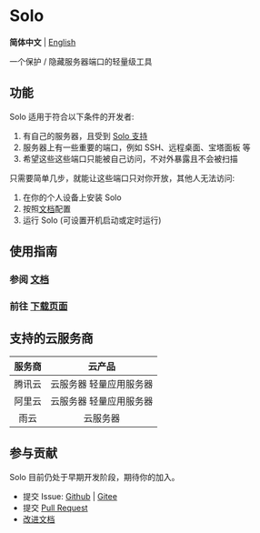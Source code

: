 # Solo

**简体中文** | [English](README-en.md)

一个保护 / 隐藏服务器端口的轻量级工具

## 功能
Solo 适用于符合以下条件的开发者:
1. 有自己的服务器，且受到 [Solo 支持](#支持的云服务商)
2. 服务器上有一些重要的端口，例如 SSH、远程桌面、宝塔面板 等
3. 希望这些这些端口只能被自己访问，不对外暴露且不会被扫描

只需要简单几步，就能让这些端口只对你开放，其他人无法访问:

1. 在你的个人设备上安装 Solo
2. 按照[文档](https://solo.lance.fun/zh/)配置
3. 运行 Solo (可设置开机启动或定时运行)

## 使用指南
### 参阅 [文档](https://solo.lance.fun/zh/)

### 前往 [下载页面](https://solo.lance.fun/zh/download/)

## 支持的云服务商
| 服务商 |         云产品          |
| :----: | :---------------------: |
| 腾讯云 | 云服务器 轻量应用服务器 |
| 阿里云 | 云服务器 轻量应用服务器 |
|  雨云  |        云服务器         |

## 参与贡献
Solo 目前仍处于早期开发阶段，期待你的加入。

- 提交 Issue: [Github](https://github.com/cnlancehu/solo/issues/new) | [Gitee](https://gitee.com/lancehu/solo/issues/new)
- 提交 [Pull Request](https://github.com/cnlancehu/solo) 
- [改进文档](https://github.com/cnlancehu/solo-doc)
